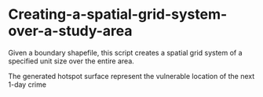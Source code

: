 # Creating-a-spatial-grid-system-over-a-study-area
Given a boundary shapefile, this script creates a spatial grid system of a specified unit size over the entire area.

The generated hotspot surface represent the vulnerable location of the next 1-day crime
